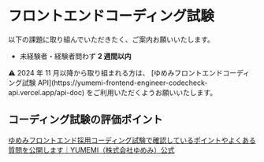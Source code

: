 # フロントエンドコーディング試験

以下の課題に取り組んでいただきたく、ご案内お願いいたします。

- 未経験者・経験者問わず **2 週間以内**

<aside>
⚠️ 2024 年 11 月以降から取り組まれる方は、 [ゆめみフロントエンドコーディング試験 API](https://yumemi-frontend-engineer-codecheck-api.vercel.app/api-doc) をご利用いただくようお願いいたします。

</aside>

## コーディング試験の評価ポイント

[ゆめみフロントエンド採用コーディング試験で確認しているポイントやよくある質問を公開します｜YUMEMI（株式会社ゆめみ）公式](https://note.yumemi.co.jp/n/ned7429b59556) 